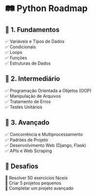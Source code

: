 # 🛤 Python Roadmap  

## 📌 1. Fundamentos  
✅ Variáveis e Tipos de Dados  
✅ Condicionais  
✅ Loops  
✅ Funções  
✅ Estruturas de Dados  

## 📌 2. Intermediário  
✅ Programação Orientada a Objetos (OOP)  
✅ Manipulação de Arquivos  
✅ Tratamento de Erros  
✅ Testes Unitários  

## 📌 3. Avançado  
✅ Concorrência e Multiprocessamento  
✅ Padrões de Projeto  
✅ Desenvolvimento Web (Django, Flask)  
✅ APIs e Web Scraping  

## 🎯 Desafios  
🎯 Resolver 50 exercícios fáceis  
🎯 Criar 5 projetos pequenos  
🎯 Completar um projeto avançado  
